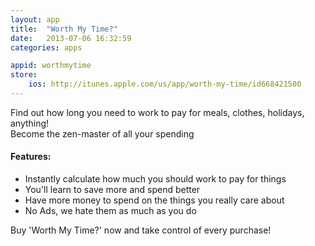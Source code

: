 ```yaml
---
layout: app
title:  "Worth My Time?"
date:   2013-07-06 16:32:59
categories: apps

appid: worthmytime
store:
    ios: http://itunes.apple.com/us/app/worth-my-time/id668421500
---
```


Find out how long you need to work to pay for meals, clothes, holidays, anything!  
Become the zen-master of all your spending

#### Features:
- Instantly calculate how much you should work to pay for things
- You'll learn to save more and spend better
- Have more money to spend on the things you really care about
- No Ads, we hate them as much as you do

Buy 'Worth My Time?' now and take control of every purchase!
